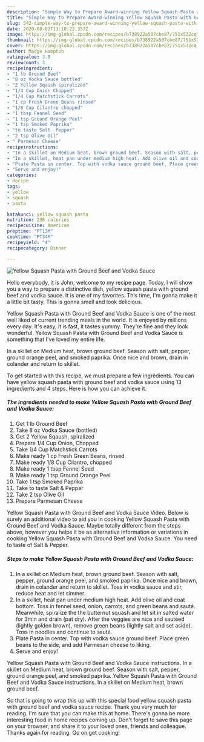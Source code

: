 ```yaml
---
description: "Simple Way to Prepare Award-winning Yellow Squash Pasta with Ground Beef and Vodka Sauce"
title: "Simple Way to Prepare Award-winning Yellow Squash Pasta with Ground Beef and Vodka Sauce"
slug: 542-simple-way-to-prepare-award-winning-yellow-squash-pasta-with-ground-beef-and-vodka-sauce
date: 2020-08-02T13:10:22.357Z
image: https://img-global.cpcdn.com/recipes/b738922a507cbe87/751x532cq70/yellow-squash-pasta-with-ground-beef-and-vodka-sauce-recipe-main-photo.jpg
thumbnail: https://img-global.cpcdn.com/recipes/b738922a507cbe87/751x532cq70/yellow-squash-pasta-with-ground-beef-and-vodka-sauce-recipe-main-photo.jpg
cover: https://img-global.cpcdn.com/recipes/b738922a507cbe87/751x532cq70/yellow-squash-pasta-with-ground-beef-and-vodka-sauce-recipe-main-photo.jpg
author: Madge Hampton
ratingvalue: 3.8
reviewcount: 3
recipeingredient:
- "1 lb Ground Beef"
- "8 oz Vodka Sauce bottled"
- "2 Yellow Sqaush spiralized"
- "1/4 Cup Onion Chopped"
- "1/4 Cup Matchstick Carrots"
- "1 cp Fresh Green Beans rinsed"
- "1/8 Cup Cilantro chopped"
- "1 tbsp Fennel Seed"
- "1 tsp Ground Orange Peel"
- "1 tsp Smoked Paprika"
- "to taste Salt  Pepper"
- "2 tsp Olive Oil"
- " Parmesan Cheese"
recipeinstructions:
- "In a skillet on Medium heat, brown ground beef. Season with salt, pepper, ground orange peel, and smoked paprika. Once nice and brown, drain in colander and return to skillet. Toss in vodka sauce and stir, reduce heat and let simmer."
- "In a skillet, heat pan under medium high heat. Add olive oil and coat bottom. Toss in fennel seed, onion, carrots, and green beans and sauté. Meanwhile, spiralize the the butternut squash and let sit in salted water for 3min and drain (pat dry). After the veggies are nice and sautéed (lightly golden brown), remove green beans (lightly salt and set aside). Toss in noodles and continue to sauté."
- "Plate Pasta in center. Top with vodka sauce ground beef. Place green beans to the side, and add Parmesan cheese to liking."
- "Serve and enjoy!"
categories:
- Recipe
tags:
- yellow
- squash
- pasta

katakunci: yellow squash pasta 
nutrition: 238 calories
recipecuisine: American
preptime: "PT13M"
cooktime: "PT34M"
recipeyield: "4"
recipecategory: Dinner

---
```



![Yellow Squash Pasta with Ground Beef and Vodka Sauce](https://img-global.cpcdn.com/recipes/b738922a507cbe87/751x532cq70/yellow-squash-pasta-with-ground-beef-and-vodka-sauce-recipe-main-photo.jpg)

Hello everybody, it is John, welcome to my recipe page. Today, I will show you a way to prepare a distinctive dish, yellow squash pasta with ground beef and vodka sauce. It is one of my favorites. This time, I'm gonna make it a little bit tasty. This is gonna smell and look delicious.

Yellow Squash Pasta with Ground Beef and Vodka Sauce is one of the most well liked of current trending meals in the world. It is enjoyed by millions every day. It's easy, it is fast, it tastes yummy. They're fine and they look wonderful. Yellow Squash Pasta with Ground Beef and Vodka Sauce is something that I've loved my entire life.

In a skillet on Medium heat, brown ground beef. Season with salt, pepper, ground orange peel, and smoked paprika. Once nice and brown, drain in colander and return to skillet.


To get started with this recipe, we must prepare a few ingredients. You can have yellow squash pasta with ground beef and vodka sauce using 13 ingredients and 4 steps. Here is how you can achieve it.

<!--inarticleads1-->

##### The ingredients needed to make Yellow Squash Pasta with Ground Beef and Vodka Sauce:

1. Get 1 lb Ground Beef
1. Take 8 oz Vodka Sauce (bottled)
1. Get 2 Yellow Sqaush, spiralized
1. Prepare 1/4 Cup Onion, Chopped
1. Take 1/4 Cup Matchstick Carrots
1. Make ready 1 cp Fresh Green Beans, rinsed
1. Make ready 1/8 Cup Cilantro, chopped
1. Make ready 1 tbsp Fennel Seed
1. Make ready 1 tsp Ground Orange Peel
1. Take 1 tsp Smoked Paprika
1. Take to taste Salt &amp; Pepper
1. Take 2 tsp Olive Oil
1. Prepare  Parmesan Cheese


Yellow Squash Pasta with Ground Beef and Vodka Sauce Video. Below is surely an additional video to aid you in cooking Yellow Squash Pasta with Ground Beef and Vodka Sauce. Maybe totally different from the steps above, however you helps it be as alternative information or variations in cooking Yellow Squash Pasta with Ground Beef and Vodka Sauce. You need to taste of Salt &amp; Pepper. 

<!--inarticleads2-->

##### Steps to make Yellow Squash Pasta with Ground Beef and Vodka Sauce:

1. In a skillet on Medium heat, brown ground beef. Season with salt, pepper, ground orange peel, and smoked paprika. Once nice and brown, drain in colander and return to skillet. Toss in vodka sauce and stir, reduce heat and let simmer.
1. In a skillet, heat pan under medium high heat. Add olive oil and coat bottom. Toss in fennel seed, onion, carrots, and green beans and sauté. Meanwhile, spiralize the the butternut squash and let sit in salted water for 3min and drain (pat dry). After the veggies are nice and sautéed (lightly golden brown), remove green beans (lightly salt and set aside). Toss in noodles and continue to sauté.
1. Plate Pasta in center. Top with vodka sauce ground beef. Place green beans to the side, and add Parmesan cheese to liking.
1. Serve and enjoy!


Yellow Squash Pasta with Ground Beef and Vodka Sauce instructions. In a skillet on Medium heat, brown ground beef. Season with salt, pepper, ground orange peel, and smoked paprika. Yellow Squash Pasta with Ground Beef and Vodka Sauce instructions. In a skillet on Medium heat, brown ground beef. 

So that is going to wrap this up with this special food yellow squash pasta with ground beef and vodka sauce recipe. Thank you very much for reading. I'm sure that you can make this at home. There's gonna be more interesting food in home recipes coming up. Don't forget to save this page on your browser, and share it to your loved ones, friends and colleague. Thanks again for reading. Go on get cooking!
